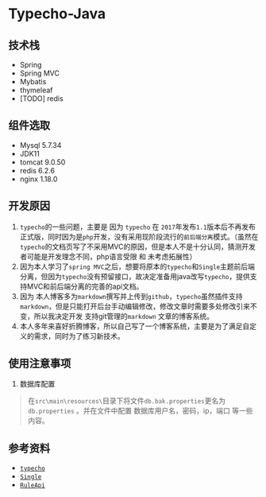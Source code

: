 # Typecho-Java

## 技术栈

* Spring
* Spring MVC
* Mybatis
* thymeleaf
* [TODO] redis

## 组件选取

* Mysql 5.7.34
* JDK11
* tomcat 9.0.50
* redis 6.2.6
* nginx 1.18.0

## 开发原因

1. `typecho`的一些问题，主要是 因为 `typecho` 在 `2017`年发布`1.1`版本后不再发布正式版，同时因为是`php`开发，没有采用现阶段流行的`前后端分离`模式。（虽然在`typecho`的文档页写了不采用MVC的原因，但是本人不是十分认同，猜测开发者可能是开发理念不同，php语言受限 和 未考虑拓展性）
2. 因为本人学习了`spring MVC`之后，想要将原本的`typecho`和`Single`主题前后端分离，但因为`typecho`没有预留接口，故决定准备用java改写`typecho`，提供支持MVC和前后端分离的完善的api文档。
3. 因为 本人博客多为`markdown`撰写并上传到`github`，`typecho`虽然插件支持`markdown`，但是只能打开后台手动编辑修改，修改文章时需要多处修改引来不变，所以我决定开发 支持git管理的`markdown`
   文章的博客系统。
4. 本人多年来喜好折腾博客，所以自己写了一个博客系统，主要是为了满足自定义的需求，同时为了练习新技术。


## 使用注意事项
1. 数据库配置
> 在`src\main\resources\`目录下将文件`db.bak.properties`更名为 `db.properties` 。并在文件中配置 数据库用户名，密码，ip，端口 等一些内容。

## 参考资料

* [`typecho`](https://www.typecho.org/)
* [`Single`](https://github.com/Dreamer-Paul/Single)
* [`RuleApi`](https://github.com/buxia97/RuleApi)
